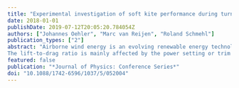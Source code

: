 ```yaml
---
title: "Experimental investigation of soft kite performance during turning maneuvers"
date: 2018-01-01
publishDate: 2019-07-12T20:05:20.784054Z
authors: ["Johannes Oehler", "Marc van Reijen", "Roland Schmehl"]
publication_types: ["2"]
abstract: "Airborne wind energy is an evolving renewable energy technology with the potential to reduce material as well as energy investments and to harvest wind resources that have so far not been accessible. Ground generation systems use the pulling force of a kite to generate a linear traction motion driving a drum connected to a generator. To understand and quantify the aerodynamic performance of a soft kite we developed a sensor system that measures the relative flow conditions on a flying, highly flexible wing. Together with ground-based measurements of traction force, the aerodynamic efficiency of the kite can be computed. The experimental data can be used for the validation of currently available kite models.
The lift-to-drag ratio is mainly affected by the power setting or trim of the kite and the steering commands. For the first time the effect of the trim control on the kite's steering capability was quantified for a leading edge inflatable kite. We found that a trim position with higher power ratio which results in a higher angle of attack increases the steering agility of the kite. The attained yaw rate increased by 40%. For optimization of future power kites it is important to understand the mechanisms affecting a kite's performance."
featured: false
publication: "*Journal of Physics: Conference Series*"
doi: "10.1088/1742-6596/1037/5/052004"
---
```

